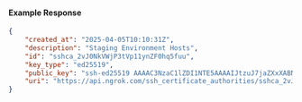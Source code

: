 <!-- Code generated for API Clients. DO NOT EDIT. -->

#### Example Response

```json
{
	"created_at": "2025-04-05T10:10:31Z",
	"description": "Staging Environment Hosts",
	"id": "sshca_2vJ0NkVWjP3tVp11ynZF0hq5fuu",
	"key_type": "ed25519",
	"public_key": "ssh-ed25519 AAAAC3NzaC1lZDI1NTE5AAAAIJtzuJ7jaZXxXABNvYvxfVuTrzl5tTVnQL7IbWQWMP8Y",
	"uri": "https://api.ngrok.com/ssh_certificate_authorities/sshca_2vJ0NkVWjP3tVp11ynZF0hq5fuu"
}
```
